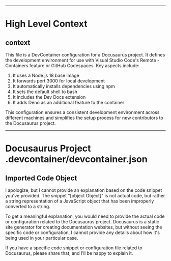 

  ---
# High Level Context
## context
This file is a DevContainer configuration for a Docusaurus project. It defines the development environment for use with Visual Studio Code's Remote - Containers feature or GitHub Codespaces. Key aspects include:

1. It uses a Node.js 18 base image
2. It forwards port 3000 for local development
3. It automatically installs dependencies using npm
4. It sets the default shell to bash
5. It includes the Dev Docs extension
6. It adds Deno as an additional feature to the container

This configuration ensures a consistent development environment across different machines and simplifies the setup process for new contributors to the Docusaurus project.

---
# Docusaurus Project .devcontainer/devcontainer.json
## Imported Code Object
I apologize, but I cannot provide an explanation based on the code snippet you've provided. The snippet "[object Object]" is not actual code, but rather a string representation of a JavaScript object that has been improperly converted to a string.

To get a meaningful explanation, you would need to provide the actual code or configuration related to the Docusaurus project. Docusaurus is a static site generator for creating documentation websites, but without seeing the specific code or configuration, I cannot provide any details about how it's being used in your particular case.

If you have a specific code snippet or configuration file related to Docusaurus, please share that, and I'll be happy to explain it.

  